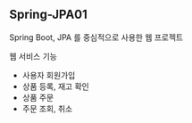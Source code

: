 <h2> Spring-JPA01 </h2>

Spring Boot, JPA 를 중심적으로 사용한 웹 프로젝트

웹 서비스 기능
 - 사용자 회원가입
 - 상품 등록, 재고 확인
 - 상품 주문
 - 주문 조회, 취소
